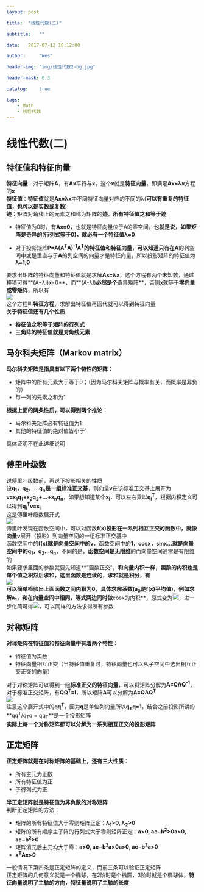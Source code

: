 ```yaml
---
layout: post

title:  "线性代数(二)"

subtitle:   ""

date:   2017-07-12 10:12:00

author:     "Wes"

header-img: "img/线性代数2-bg.jpg"

header-mask: 0.3

catalog:    true

tags:
    - Math
    - 线性代数
---
```


# 线性代数(二)

## 特征值和特征向量

**特征向量**：对于矩阵**A**，有**Ax**平行与**x**，这个**x**就是**特征向量**，即满足**Ax=λx**方程的**x**  
**特征值**：**特征值**就是**Ax=λx**中不同特征向量对应的不同的λ(**可以有重复的特征值，也可以是实数或复数**)  
**迹**：矩阵对角线上的元素之和称为矩阵的**迹**，**所有特征值之和等于迹**  

- 特征值为0时，有**Ax=0**，也就是特征向量位于A的零空间，**也就是说，如果矩阵是奇异的(行列式等于0)，就必有一个特征值λ=0**  

- 对于投影矩阵**P=A(A<sup>T</sup>A)<sup>-1</sup>A<sup>T</sup>**的特征值和特征向量，可以知道只有在**A**的列空间中或是垂直与于**A**的列空间的向量才是特征向量，所以投影矩阵的特征值为**λ=1,0**  

要求出矩阵的特征向量和特征值就是求解**Ax=λx**，这个方程有两个未知数，通过移项可得**(A−λI)x=0**，而**(A-λI)**必然是个**奇异矩阵**，否则**x**就等于**零向量或零矩阵**，所以有  
![](https://aswz.github.io/assets/img/线性代数/特征值行列式为0.gif)  
这个方程叫**特征方程**，求解出特征值再回代就可以得到特征向量  
**关于特征值还有几个性质**  
- **特征值之积等于矩阵的行列式**  
- **三角阵的特征值就是对角线元素**  

## 马尔科夫矩阵（Markov matrix）

**马尔科夫矩阵是指具有以下两个特性的矩阵：**

- 矩阵中的所有元素大于等于0；（因为马尔科夫矩阵与概率有关，而概率是非负的）  
- 每一列的元素之和为1  

**根据上面的两条性质，可以得到两个推论：**

- 马尔科夫矩阵必有特征值为1  
- 其他的特征值的绝对值皆小于1  

具体证明不在此详细说明  


## 傅里叶级数

说傅里叶级数前，再说下投影相关的性质  
设**q<sub>1</sub>，q<sub>2</sub>，...q<sub>n</sub>**是一组**标准正交基**，则向量**v**在该标准正交基上展开为**v=x<sub>1</sub>q<sub>1</sub>+x<sub>2</sub>q<sub>2</sub>+...+x<sub>n</sub>q<sub>n</sub>**，如果想知道某个**x<sub>i</sub>**，可以左右乘以**q<sub>i</sub><sup>T</sup>**，根据内积定义可以得到**q<sub>i</sub><sup>T</sup>v=x<sub>i</sub>**  
这是傅里叶级数展开式  
![](https://aswz.github.io/assets/img/线性代数/傅里叶级数展开.gif)  
傅里叶发现在函数空间中，可以对函数**f(x)**投影在一系列相互正交的函数中，就像向量**v**展开（投影）到向量空间的一组标准正交基中  
函数空间中的**f(x)**就是向量空间中的**v**，函数空间中的**1，cosx，sinx...**就是向量空间中的**q<sub>1</sub>，q<sub>2</sub>...q<sub>n</sub>**，不同的是，**函数空间是无限维**的而向量空间通常是有限维的  
如果要求里面的参数就要先知道**"函数正交"**，和向量内积一样，函数的内积也是每个值之积然后求和，这里函数是连续的，求和就是积分，有  
![](https://aswz.github.io/assets/img/线性代数/函数内积.gif)  
可以简单检验出上面函数之间内积为0，具体求解系数(**a<sub>0</sub>**是**f(x)**平均值)，例如求解**a<sub>1</sub>**，和在向量空间中相同，等式两边同时做**cosx的内积**，原式变为![](https://aswz.github.io/assets/img/线性代数/傅里叶级数求参数左边.gif)，进一步化简可得![](https://aswz.github.io/assets/img/线性代数/傅里叶级数求解参数右.gif)，可以同样的方法求得所有参数  

## 对称矩阵

**对称矩阵在特征值和特征向量中有着两个特性：**  

- 特征值为实数
- 特征向量相互正交（当特征值重复时，特征向量也可以从子空间中选出相互正交正交的向量）

对于对称矩阵可以得到一组**标准正交的特征向量**，可以将矩阵分解为**A=QΛQ<sup>-1</sup>**，对于标准正交矩阵，有**QQ<sup>T</sup>=I**，所以矩阵**A**可以分解为**A=QΛQ<sup>T</sup>**  
![](https://aswz.github.io/assets/img/线性代数/对称矩阵分解.gif)  
注意这个展开式中的**qq<sup>T</sup>**，因为**q**是单位列向量所以**q<sub>T</sub>q=1**，结合之前投影所讲的**qq<sup>T</sup>/q<sub>T</sub>q = qq<sub>T</sub>**是一个投影矩阵  
**实际上每一个对称矩阵都可以分解为一系列相互正交的投影矩阵**  

## 正定矩阵

**正定矩阵就是在对称矩阵的基础上，还有三大性质**：

- 所有主元为正数
- 所有特征值为正
- 子行列式为正

**半正定矩阵就是特征值为非负数的对称矩阵**  
判断正定矩阵的方法：

- 矩阵的所有特征值大于零则矩阵正定：**λ<sub>1</sub>>0, λ<sub>2</sub>>0**
- 矩阵的所有顺序主子阵的行列式大于零则矩阵正定：**a>0, ac−b<sup>2</sup>>0a>0, ac−b<sup>2</sup>>0**
- 矩阵消元后主元均大于零：**a>0, ac−b<sup>2</sup>a>0a>0, ac−b<sup>2</sup>a>0**
- **x<sup>T</sup>Ax>0**

一般情况下第四条是正定矩阵的定义，而前三条可以验证正定矩阵  
正定矩阵的几何意义就是一个椭球，在2阶时是个椭圆，3阶时就是个椭球体，**特征向量说明了主轴的方向，特征量说明了主轴的长度**  


